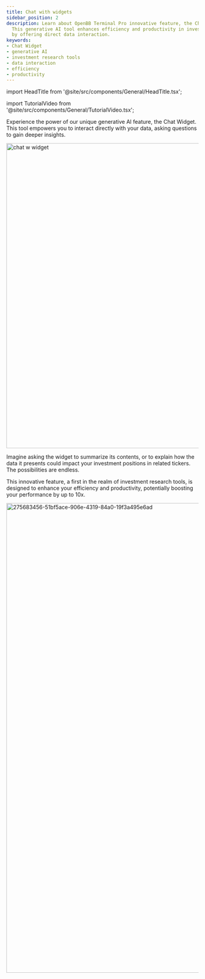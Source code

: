 ```yaml
---
title: Chat with widgets
sidebar_position: 2
description: Learn about OpenBB Terminal Pro innovative feature, the Chat Widget.
  This generative AI tool enhances efficiency and productivity in investment research
  by offering direct data interaction.
keywords:
- Chat Widget
- generative AI
- investment research tools
- data interaction
- efficiency
- productivity
---
```


import HeadTitle from '@site/src/components/General/HeadTitle.tsx';

<HeadTitle title="Chat with widgets | OpenBB Terminal Pro Docs" />

import TutorialVideo from '@site/src/components/General/TutorialVideo.tsx';

<TutorialVideo
  youtubeLink="https://www.youtube.com/embed/fkC_CMeT1Es?si=Zk5bC96lJKO988CQ"
  videoLegend="Short introduction to chatting with widgets"
/>

Experience the power of our unique generative AI feature, the Chat Widget. This tool empowers you to interact directly with your data, asking questions to gain deeper insights.

<img className="pro-border-gradient" width="800" alt="chat w widget" src="https://github.com/OpenBB-finance/OpenBB/assets/25267873/9952e040-b8e4-413e-a8bf-be61087ba469" />

Imagine asking the widget to summarize its contents, or to explain how the data it presents could impact your investment positions in related tickers. The possibilities are endless.

This innovative feature, a first in the realm of investment research tools, is designed to enhance your efficiency and productivity, potentially boosting your performance by up to 10x.

<img className="pro-border-gradient" width="1232" alt="275683456-51bf5ace-906e-4319-84a0-19f3a495e6ad" src="https://github.com/OpenBB-finance/OpenBB/assets/25267873/d10e1587-998a-4e93-949b-59c070e82423"/>

